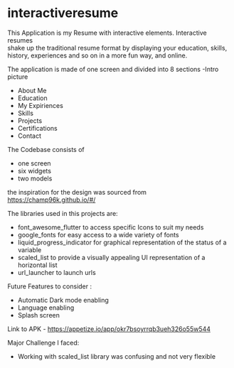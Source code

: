 # interactiveresume

This Application is my Resume with interactive elements. Interactive resumes  
 shake up the traditional resume format by displaying your education, skills, history, experiences
 and so on in a more fun way, and online. 

The application is made of one screen and divided into 8 sections 
-Intro picture
- About Me
- Education
- My Expiriences
- Skills
- Projects
- Certifications
- Contact

The Codebase consists of 
- one screen 
- six widgets
- two models

the inspiration for the design was sourced from  https://champ96k.github.io/#/

The libraries used in this projects are:
- font_awesome_flutter to access specific Icons to suit my needs
- google_fonts for easy access to a wide variety of fonts
- liquid_progress_indicator for graphical representation of the status of a variable
- scaled_list to provide a visually appealing UI representation of a horizontal list
- url_launcher to launch urls

Future Features to consider :
- Automatic Dark mode enabling
- Language enabling
- Splash screen

Link to APK - 
https://appetize.io/app/okr7bsoyrrqb3ueh326o55w544

Major Challenge I faced:
- Working with scaled_list library was confusing and not very flexible


